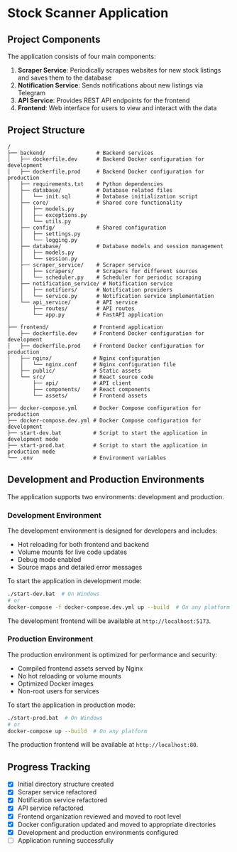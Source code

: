 # Stock Scanner Application

## Project Components

The application consists of four main components:

1. **Scraper Service**: Periodically scrapes websites for new stock listings and saves them to the database
2. **Notification Service**: Sends notifications about new listings via Telegram
3. **API Service**: Provides REST API endpoints for the frontend
4. **Frontend**: Web interface for users to view and interact with the data

## Project Structure

```
/
├── backend/                # Backend services
│   ├── dockerfile.dev      # Backend Docker configuration for development
│   ├── dockerfile.prod     # Backend Docker configuration for production
│   ├── requirements.txt    # Python dependencies
│   ├── database/           # Database related files
│   │   └── init.sql        # Database initialization script
│   ├── core/               # Shared core functionality
│   │   ├── models.py
│   │   ├── exceptions.py
│   │   └── utils.py
│   ├── config/             # Shared configuration
│   │   ├── settings.py
│   │   └── logging.py
│   ├── database/           # Database models and session management
│   │   ├── models.py
│   │   └── session.py
│   ├── scraper_service/    # Scraper service
│   │   ├── scrapers/       # Scrapers for different sources
│   │   └── scheduler.py    # Scheduler for periodic scraping
│   ├── notification_service/ # Notification service
│   │   ├── notifiers/      # Notification providers
│   │   └── service.py      # Notification service implementation
│   └── api_service/        # API service
│       ├── routes/         # API routes
│       └── app.py          # FastAPI application
│
├── frontend/              # Frontend application
│   ├── dockerfile.dev     # Frontend Docker configuration for development
│   ├── dockerfile.prod    # Frontend Docker configuration for production
│   ├── nginx/             # Nginx configuration
│   │   └── nginx.conf     # Nginx configuration file
│   ├── public/            # Static assets
│   └── src/               # React source code
│       ├── api/           # API client
│       ├── components/    # React components
│       └── assets/        # Frontend assets
│
├── docker-compose.yml     # Docker Compose configuration for production
├── docker-compose.dev.yml # Docker Compose configuration for development
├── start-dev.bat          # Script to start the application in development mode
├── start-prod.bat         # Script to start the application in production mode
└── .env                   # Environment variables
```

## Development and Production Environments

The application supports two environments: development and production.

### Development Environment
The development environment is designed for developers and includes:
- Hot reloading for both frontend and backend
- Volume mounts for live code updates
- Debug mode enabled
- Source maps and detailed error messages

To start the application in development mode:
```bash
./start-dev.bat  # On Windows
# or
docker-compose -f docker-compose.dev.yml up --build  # On any platform
```

The development frontend will be available at `http://localhost:5173`.

### Production Environment
The production environment is optimized for performance and security:
- Compiled frontend assets served by Nginx
- No hot reloading or volume mounts
- Optimized Docker images
- Non-root users for services

To start the application in production mode:
```bash
./start-prod.bat  # On Windows
# or
docker-compose up --build  # On any platform
```

The production frontend will be available at `http://localhost:80`.

## Progress Tracking

- [x] Initial directory structure created
- [x] Scraper service refactored
- [x] Notification service refactored
- [x] API service refactored
- [x] Frontend organization reviewed and moved to root level
- [x] Docker configuration updated and moved to appropriate directories
- [x] Development and production environments configured
- [ ] Application running successfully